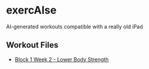 # exercAIse
AI-generated workouts compatible with a really old iPad

## Workout Files
- [Block 1 Week 2 - Lower Body Strength](Block1Week2_LowerBody.md)
